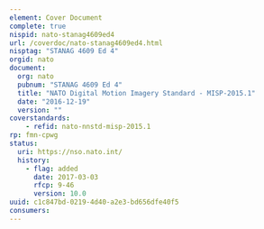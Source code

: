 ```yaml
---
element: Cover Document
complete: true
nispid: nato-stanag4609ed4
url: /coverdoc/nato-stanag4609ed4.html
nisptag: "STANAG 4609 Ed 4"
orgid: nato
document:
  org: nato
  pubnum: "STANAG 4609 Ed 4"
  title: "NATO Digital Motion Imagery Standard - MISP-2015.1"
  date: "2016-12-19"
  version: ""
coverstandards:
    - refid: nato-nnstd-misp-2015.1
rp: fmn-cpwg
status:
  uri: https://nso.nato.int/
  history: 
    - flag: added
      date: 2017-03-03
      rfcp: 9-46
      version: 10.0
uuid: c1c847bd-0219-4d40-a2e3-bd656dfe40f5
consumers:
---
```

